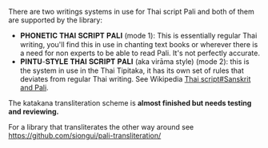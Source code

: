 There are two writings systems in use for Thai script Pali and both of them are supported by the library:
- 𝐏𝐇𝐎𝐍𝐄𝐓𝐈𝐂 𝐓𝐇𝐀𝐈 𝐒𝐂𝐑𝐈𝐏𝐓 𝐏𝐀𝐋𝐈 (mode 1): This is essentially regular Thai writing, you'll find this in use in chanting text books or wherever there is a need for non experts to be able to read Pali. It's not perfectly accurate. 
- 𝐏𝐈𝐍𝐓𝐔-𝐒𝐓𝐘𝐋𝐄 𝐓𝐇𝐀𝐈 𝐒𝐂𝐑𝐈𝐏𝐓 𝐏𝐀𝐋𝐈 (aka virāma style) (mode 2): this is the system in use in the Thai Tipitaka, it has its own set of rules that deviates from regular Thai writing. See Wikipedia [Thai script#Sanskrit and Pali](https://en.wikipedia.org/wiki/Thai_script?useskin=vector#Sanskrit_and_Pali).

The katakana transliteration scheme is **almost finished but needs testing and reviewing.**

For a library that transliterates the other way around see https://github.com/siongui/pali-transliteration/
